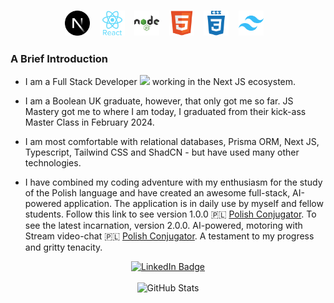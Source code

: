 

 
<div align="center">
  <h3>
    <img src="https://github.com/devicons/devicon/blob/master/icons/nextjs/nextjs-original.svg"
         title="NextJS" alt="NextJS" width="40" height="40"
    />&nbsp;&nbsp;&nbsp;
    <img src="https://github.com/devicons/devicon/blob/master/icons/react/react-original-wordmark.svg"
         title="React" alt="React" width="40" height="40"
    />&nbsp;&nbsp;&nbsp;
    <img src="https://github.com/devicons/devicon/blob/master/icons/nodejs/nodejs-original-wordmark.svg"
         title="NodeJS" alt="NodeJS" width="40" height="40"
    />&nbsp;&nbsp;&nbsp;
    <img src="https://github.com/devicons/devicon/blob/master/icons/html5/html5-original.svg"
         title="HTML5" alt="HTML" width="40" height="40"
    />&nbsp;&nbsp;&nbsp;
    <img src="https://github.com/devicons/devicon/blob/master/icons/css3/css3-plain-wordmark.svg"
         title="CSS3" alt="CSS" width="40" height="40"
    />&nbsp;&nbsp;&nbsp;
    <img src="https://github.com/devicons/devicon/blob/master/icons/tailwindcss/tailwindcss-original.svg"
         title="Tailwind CSS" alt="Tailwind CSS" width="40" height="40"
    />&nbsp;&nbsp;&nbsp;
  </h3>
</div>


###  A Brief Introduction
  
 - I am a Full Stack Developer <img src="https://media.giphy.com/media/WUlplcMpOCEmTGBtBW/giphy.gif" width="30"> working in the Next JS ecosystem.

  - I am a Boolean UK graduate, however, that only got me so far. JS Mastery got me to where I am today, I graduated from their kick-ass Master Class in February 2024.
  
- I am most comfortable with relational databases, Prisma ORM, Next JS, Typescript, Tailwind CSS and ShadCN - but have used many other technologies.
 
- I have combined my coding adventure with my enthusiasm for the study of the Polish language and have created an awesome full-stack, AI-powered application. The application is in daily use by myself and fellow students. Follow this link to see version 1.0.0 🇵🇱 [Polish Conjugator](https://conjugate-server.vercel.app/). To see the latest incarnation, version 2.0.0. AI-powered, motoring with Stream video-chat 🇵🇱 [Polish Conjugator](https://lexical-live-editor.vercel.app/). A testament to my progress and gritty tenacity.


<!-- <div align="center" style="display: grid; grid-template-columns: repeat(2, 1fr); grid-gap: 85px; justify-content: center;">
  <img src="https://raw.githubusercontent.com/AlexDjangoX/polish-tutor-client/main/public/images/polish-conjugator.png" style="width: 450px; height: 250px;">
  <img src="https://raw.githubusercontent.com/AlexDjangoX/polish-tutor-client/main/public/images/polish-conjugator-verbs.png" style="width: 450px; height: 250px;">
  <img src="https://raw.githubusercontent.com/AlexDjangoX/polish-tutor-client/main/public/images/polish-conjugator-notes.png" style="width: 450px; height: 250px;">
  <img src="https://raw.githubusercontent.com/AlexDjangoX/polish-tutor-client/main/public/images/polish-conjugator-nouns.png" style="width: 450px; height: 250px;">
</div> -->


<!-- LinkedIn Badge and GitHub Stats Section -->
<div align="center">
  <!-- LinkedIn Badge -->
  <a href="https://www.linkedin.com/in/alexander-mclachlan-" target="_blank">
    <img src="https://img.shields.io/badge/LinkedIn-blue?style=for-the-badge&logo=linkedin&logoColor=white" alt="LinkedIn Badge" />
  </a>
  <br /><br /> <!-- Adjust spacing as needed -->

  <!-- GitHub Stats -->
  <!-- Replace 'AlexDjangoX' with your GitHub username -->
  <img src="https://github-readme-stats.vercel.app/api?username=AlexDjangoX&show_icons=true&theme=vision-friendly-dark" alt="GitHub Stats" />
</div>




 
